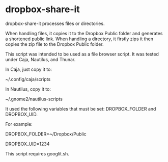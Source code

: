dropbox-share-it
================

dropbox-share-it processes files or directories.

When handling files, it copies it to the Dropbox Public folder and generates a shortened public link. When handling a directory, it firstly zips it then copies the zip file to the Dropbox Public folder.

This script was intended to be used as a file browser script. It was tested under Caja, Nautilus, and Thunar.

In Caja, just copy it to:

~/.config/caja/scripts

In Nautilus, copy it to:

~/.gnome2/nautilus-scripts

It used the following variables that must be set: DROPBOX_FOLDER and DROPBOX_UID.

For example:

DROPBOX_FOLDER=~/Dropbox/Public

DROPBOX_UID=1234

This script requires googlit.sh.

